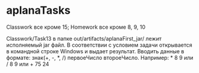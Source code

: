 # aplanaTasks
Classwork все кроме 15; Homework все кроме 8, 9, 10

Classwork/Task13 в папке out/artifacts/aplanaFirst_jar/ лежит исполняемый jar файл. В соответствии с условием задачи открывается в командной строке Windows и выдает результат. Вводить данные в формате: знак(+, -, *, /) первоеЧисло второеЧисло. Например: * 8 9 или / 8 9 или + 75 24
